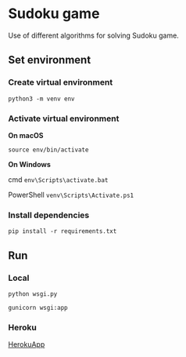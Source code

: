 # Sudoku game
Use of different algorithms for solving Sudoku game.

## Set environment

### Create virtual environment

`python3 -m venv env`

### Activate virtual environment

**On macOS**

`source env/bin/activate`

**On Windows** 

cmd `env\Scripts\activate.bat`

PowerShell `venv\Scripts\Activate.ps1`

### Install dependencies 

`pip install -r requirements.txt`

## Run

### Local

`python wsgi.py`

`gunicorn wsgi:app`

### Heroku

[HerokuApp](https://sudoku-col.herokuapp.com/)
